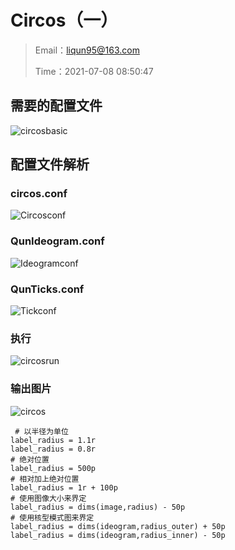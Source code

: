 # Circos（一）

> Email：liqun95@163.com
>
> Time：2021-07-08 08:50:47

## 需要的配置文件

![circosbasic](https://picgoqun.oss-cn-beijing.aliyuncs.com/img/circosbasic.png)

## 配置文件解析

### circos.conf

![Circosconf](https://picgoqun.oss-cn-beijing.aliyuncs.com/img/Circosconf.png)

### QunIdeogram.conf

![Ideogramconf](https://picgoqun.oss-cn-beijing.aliyuncs.com/img/Ideogramconf.png)

### QunTicks.conf

![Tickconf](https://picgoqun.oss-cn-beijing.aliyuncs.com/img/Tickconf.png)

### 执行

![circosrun](https://picgoqun.oss-cn-beijing.aliyuncs.com/img/circosrun.png)

### 输出图片

![circos](https://picgoqun.oss-cn-beijing.aliyuncs.com/img/circos.svg)

```shell
 # 以半径为单位
label_radius = 1.1r
label_radius = 0.8r
# 绝对位置
label_radius = 500p
# 相对加上绝对位置
label_radius = 1r + 100p
# 使用图像大小来界定
label_radius = dims(image,radius) - 50p
# 使用核型模式图来界定
label_radius = dims(ideogram,radius_outer) + 50p
label_radius = dims(ideogram,radius_inner) - 50p
```

